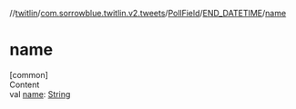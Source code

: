 //[twitlin](../../../index.md)/[com.sorrowblue.twitlin.v2.tweets](../../index.md)/[PollField](../index.md)/[END_DATETIME](index.md)/[name](name.md)



# name  
[common]  
Content  
val [name](name.md): [String](https://kotlinlang.org/api/latest/jvm/stdlib/kotlin/-string/index.html)  



